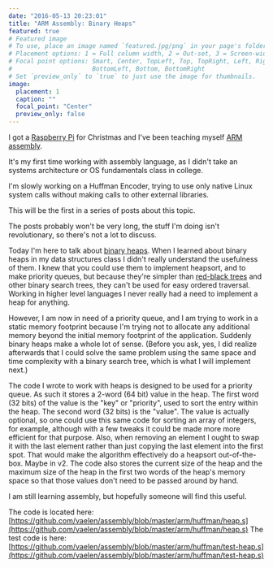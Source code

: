 ```yaml
---
date: "2016-05-13 20:23:01"
title: "ARM Assembly: Binary Heaps"
featured: true
# Featured image
# To use, place an image named `featured.jpg/png` in your page's folder.
# Placement options: 1 = Full column width, 2 = Out-set, 3 = Screen-width
# Focal point options: Smart, Center, TopLeft, Top, TopRight, Left, Right,
#                      BottomLeft, Bottom, BottomRight
# Set `preview_only` to `true` to just use the image for thumbnails.
image:
  placement: 1
  caption: ""
  focal_point: "Center"
  preview_only: false
---
```

I got a [Raspberry Pi](https://en.wikipedia.org/wiki/Raspberry_Pi) for Christmas and I've been teaching myself [ARM assembly](https://en.wikipedia.org/wiki/ARM_architecture#Instruction_set).

It's my first time working with assembly language, as I didn't take an systems architecture or OS fundamentals class in college.

I'm slowly working on a Huffman Encoder, trying to use only native Linux system calls without making calls to other external libraries.

This will be the first in a series of posts about this topic.

The posts probably won't be very long, the stuff I'm doing isn't revolutionary, so there's not a lot to discuss.

Today I'm here to talk about [binary
heaps](https://en.wikipedia.org/wiki/Binary_heap).  When I learned
about binary heaps in my data structures class I didn't really
understand the usefulness of them.  I knew that you could use them to
implement heapsort, and to make priority queues, but because they're
simpler than [red-black
trees](https://en.wikipedia.org/wiki/Red%E2%80%93black_tree) and other
binary search trees, they can't be used for easy ordered
traversal. Working in higher level languages I never really had a need
to implement a heap for anything.

However, I am now in need of a priority queue, and I am trying to work
in a static memory footprint because I'm trying not to allocate any
additional memory beyond the initial memory footprint of the
application. Suddenly binary heaps make a whole lot of sense. (Before
you ask, yes, I did realize afterwards that I could solve the same
problem using the same space and time complexity with a binary search
tree, which is what I will implement next.)

The code I wrote to work with heaps is designed to be
used for a priority queue. As such it stores a 2-word (64 bit) value
in the heap. The first word (32 bits) of the value is the "key" or
"priority", used to sort the entry within the heap. The second word
(32 bits) is the "value". The value is actually optional, so one could
use this same code for sorting an array of integers, for example,
although with a few tweaks it could be made more more efficient for
that purpose. Also, when removing an element I ought to swap it with
the last element rather than just copying the last element into the
first spot. That would make the algorithm effectively do a heapsort
out-of-the-box. Maybe in v2. The code also stores the current size of
the heap and the maximum size of the heap in the first two words of
the heap's memory space so that those values don't need to be passed
around by hand.

I am still learning assembly, but hopefully someone will find this
useful.

The code is located here:
[https://github.com/vaelen/assembly/blob/master/arm/huffman/heap.s](https://github.com/vaelen/assembly/blob/master/arm/huffman/heap.s)
The test code is here:
[https://github.com/vaelen/assembly/blob/master/arm/huffman/test-heap.s](https://github.com/vaelen/assembly/blob/master/arm/huffman/test-heap.s)
